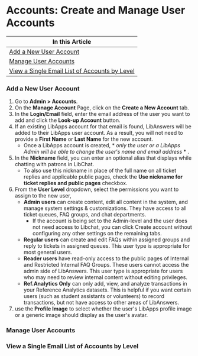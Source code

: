 # Accounts: Create and Manage User Accounts #

| In this Article  | 
| ------------- | 
| [Add a New User Account](###-Add-a-New-User-Account)  |
| [Manage User Accounts](###-Manage-User-Accounts)  |
| [View a Single Email List of Accounts by Level](###-View-a-Single-Email-List-of-Accounts-by-Level)

### Add a New User Account ###

1. Go to **Admin > Accounts**.
2. On the **Manage Account** Page, click on the **Create a New Account** tab.
3. In the **Login/Email** field, enter the email address of the user you want to add and click the **Look-up Account** button.
4. If an existing LibApps account for that email is found, LibAnswers will be added to their LibApps user account. As a result, you will not need to provide a **First Name** or **Last Name** for the new account.
   - Once a LibApps account is created, * *only the user or a LibApps Admin will be able to change the user's name and email address* * .
5. In the **Nickname** field, you can enter an optional alias that displays while chatting with patrons in LibChat.
   - To also use this nickname in place of the full name on all ticket replies and applicable public pages, check the **Use nickname for ticket replies and public pages** checkbox.
6. From the **User Level** dropdown, select the permissions you want to assign to the new user,
   - **Admin users** can create content, edit all content in the system, and manage system settings & customizations. They have access to all ticket queues, FAQ groups, and chat departments.
     - If the account is being set to the Admin-level and the user does not need access to Libchat, you can click Create account without configuring any other settings on the remaining tabs.
   - **Regular users** can create and edit FAQs within assigned groups and reply to tickets in assigned queues. This user type is appropriate for most general users.
   - **Reader users** have read-only access to the public pages of Internal and Restricted Internal FAQ Groups. These users cannot access the admin side of LibAnswers. This user type is appropriate for users who may need to review internal content without editing privileges.
   - **Ref.Analytics Only** can only add, view, and analyze transactions in your Reference Analytics datasets. This is helpful if you want certain users (such as student assistants or volunteers) to record transactions, but not have access to other areas of LibAnswers.
7. use the **Profile Image** to select whether the user's LibApps profile image or a generic image should display as the user's avatar.
  
### Manage User Accounts ###


### View a Single Email List of Accounts by Level





